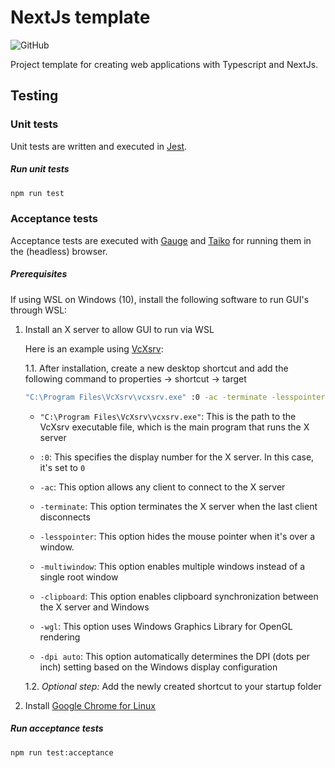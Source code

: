 # NextJs template

![GitHub](https://img.shields.io/github/license/stijnklomp/nextjs-template?style=flat)

Project template for creating web applications with Typescript and NextJs.

## Testing

### Unit tests

Unit tests are written and executed in [Jest](https://jestjs.io/).

##### Run unit tests

```bash
npm run test
```

### Acceptance tests

Acceptance tests are executed with [Gauge](https://gauge.org/) and [Taiko](https://taiko.dev/) for running them in the (headless) browser.

##### Prerequisites

If using WSL on Windows (10), install the following software to run GUI's through WSL:

1. Install an X server to allow GUI to run via WSL

    Here is an example using [VcXsrv](https://sourceforge.net/projects/vcxsrv/):

    1.1. After installation, create a new desktop shortcut and add the following command to properties -> shortcut -> target

    ```bash
    "C:\Program Files\VcXsrv\vcxsrv.exe" :0 -ac -terminate -lesspointer -multiwindow -clipboard -wgl -dpi auto
    ```

    - `"C:\Program Files\VcXsrv\vcxsrv.exe"`: This is the path to the VcXsrv executable file, which is the main program that runs the X server

    - `:0`: This specifies the display number for the X server. In this case, it's set to `0`

    - `-ac`: This option allows any client to connect to the X server

    - `-terminate`: This option terminates the X server when the last client disconnects

    - `-lesspointer`: This option hides the mouse pointer when it's over a window.

    - `-multiwindow`: This option enables multiple windows instead of a single root window

    - `-clipboard`: This option enables clipboard synchronization between the X server and Windows

    - `-wgl`: This option uses Windows Graphics Library for OpenGL rendering

    - `-dpi auto`: This option automatically determines the DPI (dots per inch) setting based on the Windows display configuration

    1.2. *Optional step:* Add the newly created shortcut to your startup folder

2. Install [Google Chrome for Linux](https://learn.microsoft.com/en-us/windows/wsl/tutorials/gui-apps#install-google-chrome-for-linux)

##### Run acceptance tests

```bash
npm run test:acceptance
```